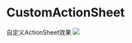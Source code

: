 # CustomActionSheet
自定义ActionSheet效果
![](http://ob2dome95.bkt.clouddn.com/2016101775319CustomActionSheet.gif)
